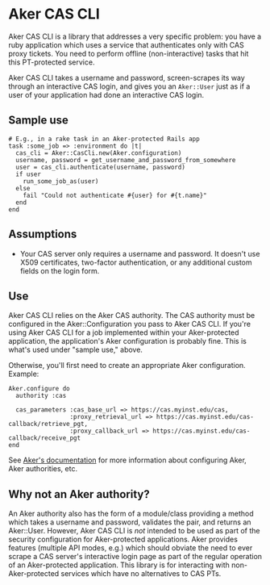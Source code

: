 Aker CAS CLI
============

Aker CAS CLI is a library that addresses a very specific problem: you
have a ruby application which uses a service that authenticates only
with CAS proxy tickets. You need to perform offline (non-interactive)
tasks that hit this PT-protected service.

Aker CAS CLI takes a username and password, screen-scrapes its way
through an interactive CAS login, and gives you an `Aker::User` just
as if a user of your application had done an interactive CAS login.

Sample use
----------

    # E.g., in a rake task in an Aker-protected Rails app
    task :some_job => :environment do |t|
      cas_cli = Aker::CasCli.new(Aker.configuration)
      username, password = get_username_and_password_from_somewhere
      user = cas_cli.authenticate(username, password)
      if user
        run_some_job_as(user)
      else
        fail "Could not authenticate #{user} for #{t.name}"
      end
    end

Assumptions
-----------

* Your CAS server only requires a username and password. It doesn't
  use X509 certificates, two-factor authentication, or any additional
  custom fields on the login form.

Use
---

Aker CAS CLI relies on the Aker CAS authority. The CAS authority must
be configured in the Aker::Configuration you pass to Aker CAS CLI. If
you're using Aker CAS CLI for a job implemented within your
Aker-protected application, the application's Aker configuration is
probably fine. This is what's used under "sample use," above.

Otherwise, you'll first need to create an appropriate Aker
configuration. Example:

    Aker.configure do
      authority :cas

      cas_parameters :cas_base_url => https://cas.myinst.edu/cas,
                     :proxy_retrieval_url => https://cas.myinst.edu/cas-callback/retrieve_pgt,
                     :proxy_callback_url => https://cas.myinst.edu/cas-callback/receive_pgt
    end

See [Aker's documentation][aker-doc] for more information about
configuring Aker, Aker authorities, etc.

[aker-doc]: http://rubydoc.info/gems/aker/file/README.md

Why not an Aker authority?
--------------------------

An Aker authority also has the form of a module/class providing a
method which takes a username and password, validates the pair, and
returns an Aker::User. However, Aker CAS CLI is _not_ intended to be
used as part of the security configuration for Aker-protected
applications. Aker provides features (multiple API modes, e.g.) which
should obviate the need to ever scrape a CAS server's interactive
login page as part of the regular operation of an Aker-protected
application. This library is for interacting with non-Aker-protected
services which have no alternatives to CAS PTs.
